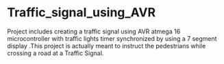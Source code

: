 # Traffic_signal_using_AVR
Project includes creating a traffic signal using AVR atmega 16 microcontroller with traffic lights  timer synchronized by using a 7 segment display .This project is actually meant to instruct the pedestrians while crossing a road at a Traffic Signal.
